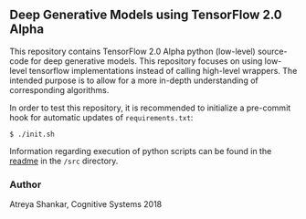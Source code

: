 ## Deep Generative Models using TensorFlow 2.0 Alpha

This repository contains TensorFlow 2.0 Alpha python (low-level) source-code for deep generative models. This repository focuses on using low-level tensorflow implementations instead of calling high-level wrappers. The intended purpose is to allow for a more in-depth understanding of corresponding algorithms.

In order to test this repository, it is recommended to initialize a pre-commit hook for automatic updates of `requirements.txt`:

```shell
$ ./init.sh
```

Information regarding execution of python scripts can be found in the [readme](/src/README.md) in the `/src` directory.

### Author

Atreya Shankar, Cognitive Systems 2018
